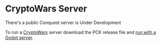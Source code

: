 # CryptoWars Server

There's a public Conquest server is Under Development

To run a [CryptoWars](https://github.com/Web3ViraLabs/CryptoWars) server download the PCK release file and [run with a Godot server](https://docs.godotengine.org/en/stable/tutorials/export/exporting_for_dedicated_servers.html).

